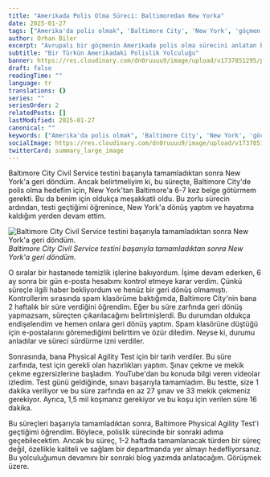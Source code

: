 ```yaml
---
title: "Amerikada Polis Olma Süreci: Baltimoredan New Yorka"
date: 2025-01-27
tags: ["Amerika'da polis olmak", 'Baltimore City', 'New York', 'göçmen deneyimi', 'polislik süreci']
author: Orhan Biler
excerpt: "Avrupalı bir göçmenin Amerikada polis olma sürecini anlatan birinci elden deneyimler. Baltimore City Civil Service testini geçme ve sürecin zorlukları hakkında ayrıntılı bir bakış."
subtitle: "Bir Türkün Amerikadaki Polislik Yolculuğu"
banner: https://res.cloudinary.com/dn0ruuuu9/image/upload/v1737851295/polis-police-egitim-training-oceancity-sahil-20240125_bhui8m.jpg
draft: false
readingTime: ""
language: tr
translations: {}
series: ""
seriesOrder: 2
relatedPosts: []
lastModified: 2025-01-27
canonical: ""
keywords: ["Amerika'da polis olmak", 'Baltimore City', 'New York', 'göçmen deneyimi', 'polislik süreci']
socialImage: https://res.cloudinary.com/dn0ruuuu9/image/upload/v1737851295/polis-police-egitim-training-oceancity-sahil-20240125_bhui8m.jpg
twitterCard: summary_large_image
---
```


Baltimore City Civil Service testini başarıyla tamamladıktan sonra New York'a geri döndüm. Ancak belirtmeliyim ki, bu süreçte, Baltimore City'de polis olma hedefim için, New York'tan Baltimore'a 6-7 kez belge götürmem gerekti. Bu da benim için oldukça meşakkatli oldu. Bu zorlu sürecin ardından, testi geçtiğimi öğrenince, New York'a dönüş yaptım ve hayatıma kaldığım yerden devam ettim. 


![Baltimore City Civil Service testini başarıyla tamamladıktan sonra New York'a geri döndüm.](https://res.cloudinary.com/dn0ruuuu9/image/upload/v1737851288/manhattan-sehir-city-newyork-banner-20240125_y9xdcl.jpg)
*Baltimore City Civil Service testini başarıyla tamamladıktan sonra New York'a geri döndüm.*


O sıralar bir hastanede temizlik işlerine bakıyordum. İşime devam ederken, 6 ay sonra bir gün e-posta hesabımı kontrol etmeye karar verdim. Çünkü süreçle ilgili haber bekliyordum ve henüz bir geri dönüş olmamıştı. Kontrollerim sırasında spam klasörüme baktığımda, Baltimore City'nin bana 2 haftalık bir süre verdiğini öğrendim. Eğer bu süre zarfında geri dönüş yapmazsam, süreçten çıkarılacağımı belirtmişlerdi. Bu durumdan oldukça endişelendim ve hemen onlara geri dönüş yaptım. Spam klasörüne düştüğü için e-postalarını göremediğimi belirttim ve özür diledim. Neyse ki, durumu anladılar ve süreci sürdürme izni verdiler. 

Sonrasında, bana Physical Agility Test için bir tarih verdiler. Bu süre zarfında, test için gerekli olan hazırlıkları yaptım. Şınav çekme ve mekik çekme egzersizlerine başladım. YouTube'dan bu konuda bilgi veren videolar izledim. Test günü geldiğinde, sınavı başarıyla tamamladım. Bu testte, size 1 dakika veriliyor ve bu süre zarfında en az 27 şınav ve 33 mekik çekmeniz gerekiyor. Ayrıca, 1,5 mil koşmanız gerekiyor ve bu koşu için verilen süre 16 dakika. 

Bu süreçleri başarıyla tamamladıktan sonra, Baltimore Physical Agility Test'i geçtiğimi öğrendim. Böylece, polislik sürecinde bir sonraki adıma geçebilecektim. Ancak bu süreç, 1-2 haftada tamamlanacak türden bir süreç değil, özellikle kaliteli ve sağlam bir departmanda yer almayı hedefliyorsanız. Bu yolculuğumun devamını bir sonraki blog yazımda anlatacağım. Görüşmek üzere.